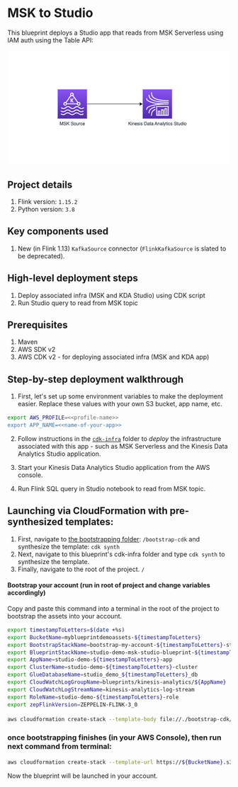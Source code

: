 # MSK to Studio

This blueprint deploys a Studio app that reads from MSK Serverless using IAM auth using the Table API:

![Arch diagram](img/msk-studio.png)

## Project details

1. Flink version: `1.15.2`
2. Python version: `3.8`

## Key components used

1. New (in Flink 1.13) `KafkaSource` connector (`FlinkKafkaSource` is slated to be deprecated).

## High-level deployment steps

1. Deploy associated infra (MSK and KDA Studio) using CDK script
2. Run Studio query to read from MSK topic

## Prerequisites

1. Maven
2. AWS SDK v2
2. AWS CDK v2 - for deploying associated infra (MSK and KDA app)

## Step-by-step deployment walkthrough

1. First, let's set up some environment variables to make the deployment easier. Replace these values with your own S3 bucket, app name, etc.

```bash
export AWS_PROFILE=<<profile-name>>
export APP_NAME=<<name-of-your-app>>
```

2. Follow instructions in the [`cdk-infra`](cdk-infra/README.md) folder to *deploy* the infrastructure associated with this app - such as MSK Serverless and the Kinesis Data Analytics Studio application.

3. Start your Kinesis Data Analytics Studio application from the AWS console.

4. Run Flink SQL query in Studio notebook to read from MSK topic.


## Launching via CloudFormation with pre-synthesized templates:

1. First, navigate to [the bootstrapping folder](/bootstrap-cdk/): `/bootstrap-cdk` and synthesize the template: `cdk synth`
2. Next, navigate to this blueprint's cdk-infra folder and type `cdk synth` to synthesize the template.
3. Finally, navigate to the root of the project. `/`

#### Bootstrap your account (run in root of project and change variables accordingly)

Copy and paste this command into a terminal in the root of the project to bootstrap the assets into your account.


```bash
export timestampToLetters=$(date +%s)
export BucketName=myblueprintdemoassets-${timestampToLetters}
export BootstrapStackName=bootstrap-my-account-${timestampToLetters}-stack
export BlueprintStackName=studio-demo-msk-studio-blueprint-${timestampToLetters}-stack
export AppName=studio-demo-${timestampToLetters}-app
export ClusterName=studio-demo-${timestampToLetters}-cluster
export GlueDatabaseName=studio_demo_${timestampToLetters}_db
export CloudWatchLogGroupName=blueprints/kinesis-analytics/${AppName}
export CloudWatchLogStreamName=kinesis-analytics-log-stream
export RoleName=studio-demo-${timestampToLetters}-role
export zepFlinkVersion=ZEPPELIN-FLINK-3_0

aws cloudformation create-stack --template-body file://./bootstrap-cdk/cdk.out/BootstrapCdkStack.template.json --stack-name ${BootstrapStackName} --parameters ParameterKey=assetBucket,ParameterValue=$BucketName ParameterKey=assetList,ParameterValue="https://data-streaming-labs.s3.amazonaws.com/blueprint-test/aws-lambda-helpers-1.0.jar\,https://data-streaming-labs.s3.amazonaws.com/blueprint-test/CdkInfraKafkaToStudioStack.template.json\,https://data-streaming-labs.s3.amazonaws.com/blueprint-test/my-deployment.zip" --capabilities CAPABILITY_IAM
```

### once bootstrapping finishes (in your AWS Console), then run next command from terminal: 

```bash
aws cloudformation create-stack --template-url https://${BucketName}.s3.amazonaws.com/CdkInfraKafkaToStudioStack.template.json --stack-name $BlueprintStackName --parameters ParameterKey=AppName,ParameterValue=$AppName ParameterKey=GlueDatabaseName,ParameterValue=$GlueDatabaseName ParameterKey=zepFlinkVersion,ParameterValue=$zepFlinkVersion ParameterKey=CloudWatchLogGroupName,ParameterValue=$CloudWatchLogGroupName ParameterKey=CloudWatchLogStreamName,ParameterValue=$CloudWatchLogStreamName ParameterKey=ClusterName,ParameterValue=$ClusterName ParameterKey=BucketName,ParameterValue=$BucketName ParameterKey=RoleName,ParameterValue=$RoleName ParameterKey=BootstrapStackName,ParameterValue=$BootstrapStackName --capabilities CAPABILITY_NAMED_IAM --disable-rollback
```

Now the blueprint will be launched in your account.